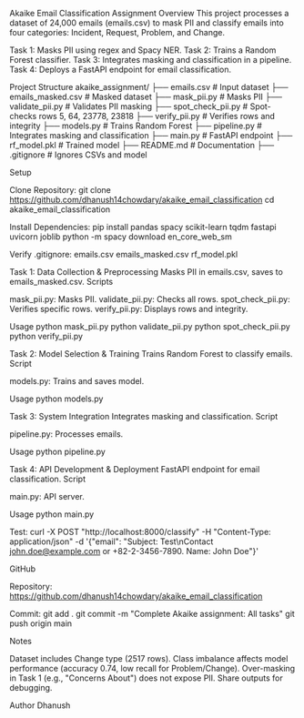 Akaike Email Classification Assignment
Overview
This project processes a dataset of 24,000 emails (emails.csv) to mask PII and classify emails into four categories: Incident, Request, Problem, and Change.

Task 1: Masks PII using regex and Spacy NER.
Task 2: Trains a Random Forest classifier.
Task 3: Integrates masking and classification in a pipeline.
Task 4: Deploys a FastAPI endpoint for email classification.

Project Structure
akaike_assignment/
├── emails.csv              # Input dataset
├── emails_masked.csv       # Masked dataset
├── mask_pii.py             # Masks PII
├── validate_pii.py         # Validates PII masking
├── spot_check_pii.py       # Spot-checks rows 5, 64, 23778, 23818
├── verify_pii.py           # Verifies rows and integrity
├── models.py               # Trains Random Forest
├── pipeline.py             # Integrates masking and classification
├── main.py                 # FastAPI endpoint
├── rf_model.pkl            # Trained model
├── README.md               # Documentation
├── .gitignore              # Ignores CSVs and model

Setup

Clone Repository:
git clone https://github.com/dhanush14chowdary/akaike_email_classification
cd akaike_email_classification


Install Dependencies:
pip install pandas spacy scikit-learn tqdm fastapi uvicorn joblib
python -m spacy download en_core_web_sm


Verify .gitignore:
emails.csv
emails_masked.csv
rf_model.pkl



Task 1: Data Collection & Preprocessing
Masks PII in emails.csv, saves to emails_masked.csv.
Scripts

mask_pii.py: Masks PII.
validate_pii.py: Checks all rows.
spot_check_pii.py: Verifies specific rows.
verify_pii.py: Displays rows and integrity.

Usage
python mask_pii.py
python validate_pii.py
python spot_check_pii.py
python verify_pii.py

Task 2: Model Selection & Training
Trains Random Forest to classify emails.
Script

models.py: Trains and saves model.

Usage
python models.py

Task 3: System Integration
Integrates masking and classification.
Script

pipeline.py: Processes emails.

Usage
python pipeline.py

Task 4: API Development & Deployment
FastAPI endpoint for email classification.
Script

main.py: API server.

Usage
python main.py

Test:
curl -X POST "http://localhost:8000/classify" -H "Content-Type: application/json" -d '{"email": "Subject: Test\nContact john.doe@example.com or +82-2-3456-7890. Name: John Doe"}'

GitHub

Repository: https://github.com/dhanush14chowdary/akaike_email_classification

Commit:
git add .
git commit -m "Complete Akaike assignment: All tasks"
git push origin main



Notes

Dataset includes Change type (2517 rows).
Class imbalance affects model performance (accuracy 0.74, low recall for Problem/Change).
Over-masking in Task 1 (e.g., "Concerns About") does not expose PII.
Share outputs for debugging.

Author
Dhanush

